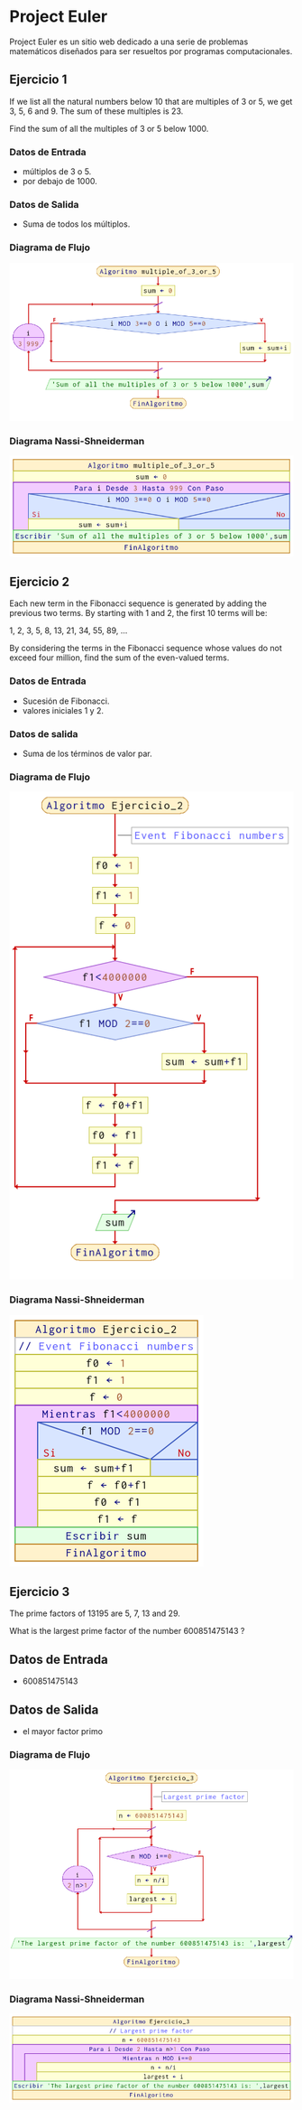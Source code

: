 # Project Euler

Project Euler es un sitio web dedicado a una serie de problemas matemáticos diseñados para ser resueltos por programas computacionales.

## Ejercicio 1

If we list all the natural numbers below 10 that are multiples of 3 or 5, we get 3, 5, 6 and 9. The sum of these multiples is 23.

Find the sum of all the multiples of 3 or 5 below 1000.

### Datos de Entrada
- múltiplos de 3 o 5.
- por debajo de 1000.

### Datos de Salida
- Suma de todos los múltiplos.

### Diagrama de Flujo
![Diagrama de flujo](/images/multipleDF.png)

### Diagrama Nassi-Shneiderman
![Diagrama N-S](/images/multipleDS.png)

## Ejercicio 2

Each new term in the Fibonacci sequence is generated by adding the previous two terms. By starting with 1 and 2, the first 10 terms will be:

1, 2, 3, 5, 8, 13, 21, 34, 55, 89, ...

By considering the terms in the Fibonacci sequence whose values do not exceed four million, find the sum of the even-valued terms.

### Datos de Entrada
- Sucesión de Fibonacci.
- valores iniciales 1 y 2.

### Datos de salida
- Suma de los términos de valor par.

### Diagrama de Flujo
![Diagrama de flujo](/images/fibonacciDF.png)

### Diagrama Nassi-Shneiderman
![Diagrama N-S](/images/fibonacciNS.png)

## Ejercicio 3

The prime factors of 13195 are 5, 7, 13 and 29.

What is the largest prime factor of the number 600851475143 ?

## Datos de Entrada
- 600851475143

## Datos de Salida
- el mayor factor primo

### Diagrama de Flujo
![Diagrama de flujo](/images/primoDF.png)

### Diagrama Nassi-Shneiderman
![Diagrama N-S](/images/primoDNS.png)